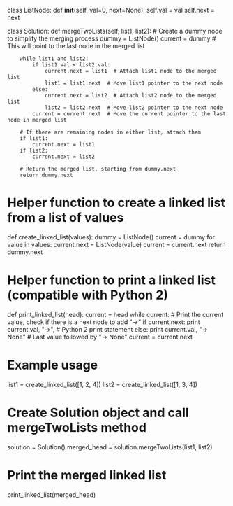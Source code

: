 class ListNode:
    def __init__(self, val=0, next=None):
        self.val = val
        self.next = next

class Solution:
    def mergeTwoLists(self, list1, list2):
        # Create a dummy node to simplify the merging process
        dummy = ListNode()
        current = dummy  # This will point to the last node in the merged list

        while list1 and list2:
            if list1.val < list2.val:
                current.next = list1  # Attach list1 node to the merged list
                list1 = list1.next  # Move list1 pointer to the next node
            else:
                current.next = list2  # Attach list2 node to the merged list
                list2 = list2.next  # Move list2 pointer to the next node
            current = current.next  # Move the current pointer to the last node in merged list

        # If there are remaining nodes in either list, attach them
        if list1:
            current.next = list1
        if list2:
            current.next = list2

        # Return the merged list, starting from dummy.next
        return dummy.next

# Helper function to create a linked list from a list of values
def create_linked_list(values):
    dummy = ListNode()
    current = dummy
    for value in values:
        current.next = ListNode(value)
        current = current.next
    return dummy.next

# Helper function to print a linked list (compatible with Python 2)
def print_linked_list(head):
    current = head
    while current:
        # Print the current value, check if there is a next node to add "->"
        if current.next:
            print current.val, "->",  # Python 2 print statement
        else:
            print current.val, "-> None"  # Last value followed by "-> None"
        current = current.next

# Example usage
list1 = create_linked_list([1, 2, 4])
list2 = create_linked_list([1, 3, 4])

# Create Solution object and call mergeTwoLists method
solution = Solution()
merged_head = solution.mergeTwoLists(list1, list2)

# Print the merged linked list
print_linked_list(merged_head)
